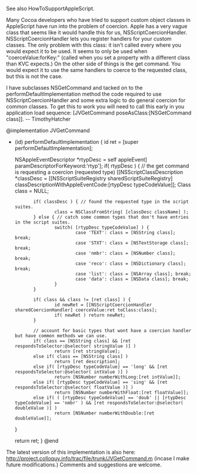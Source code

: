 

See also HowToSupportAppleScript. 

Many Cocoa developers who have tried to support custom object classes in AppleScript have run into the problem of coercion. Apple has a very vague class that seems like it would handle this for us, NSScriptCoercionHandler. NSScriptCoercionHandler lets you register handlers for your custom classes. The only problem with this class: it isn't called every where you would expect it to be used. It seems to only be used when "coerceValue:forKey:" (called when you set a property with a different class than KVC expects.) On the other side of things is the get command. You would expect it to use the same handlers to coerce to the requested class, but this is not the case.

I have subclasses NSGetCommand and tacked on to the performDefaultImplementation method the code required to use NSScriptCoercionHandler and some extra logic to do general coercion for common classes. To get this to work you will need to call this early in you application load sequence: [JVGetCommand poseAsClass:[NSGetCommand class]]. -- TimothyHatcher

    
   @implementation JVGetCommand
   - (id) performDefaultImplementation {
        id ret = [super performDefaultImplementation];

        NSAppleEventDescriptor *rtypDesc = self appleEvent] paramDescriptorForKeyword:'rtyp'];
        if( rtypDesc ) { // the get command is requesting a coercion (requested type) 
                [[NSScriptClassDescription *classDesc = [[NSScriptSuiteRegistry sharedScriptSuiteRegistry] classDescriptionWithAppleEventCode:[rtypDesc typeCodeValue]];
                Class class = NULL;

                if( classDesc ) { // found the requested type in the script suites.
                        class = NSClassFromString( [classDesc className] );
                } else { // catch some common types that don't have entries in the script suites.
                        switch( [rtypDesc typeCodeValue] ) {
                                case 'TEXT': class = [NSString class]; break;
                                case 'STXT': class = [NSTextStorage class]; break;
                                case 'nmbr': class = [NSNumber class]; break;
                                case 'reco': class = [NSDictionary class]; break;
                                case 'list': class = [NSArray class]; break;
                                case 'data': class = [NSData class]; break;
                        }
                }

                if( class && class != [ret class] ) {
                        id newRet = [[NSScriptCoercionHandler sharedCoercionHandler] coerceValue:ret toClass:class];
                        if( newRet ) return newRet;
                }

                // account for basic types that wont have a coercion handler but have common methods we can use.
                if( class == [NSString class] && [ret respondsToSelector:@selector( stringValue )] )
                        return [ret stringValue];
                else if( class == [NSString class] )
                        return [ret description];
                else if( [rtypDesc typeCodeValue] == 'long' && [ret respondsToSelector:@selector( intValue )] )
                        return [NSNumber numberWithLong:[ret intValue]];
                else if( [rtypDesc typeCodeValue] == 'sing' && [ret respondsToSelector:@selector( floatValue )] )
                        return [NSNumber numberWithFloat:[ret floatValue]];
                else if( ( [rtypDesc typeCodeValue] == 'doub' || [rtypDesc typeCodeValue] == 'nmbr' ) && [ret respondsToSelector:@selector( doubleValue )] )
                        return [NSNumber numberWithDouble:[ret doubleValue]];
        }

        return ret;
   }
   @end


The latest version of this implementation is also here: http://project.colloquy.info/trac/file/trunk/JVGetCommand.m (incase I make future modifications.) Comments and suggestions are welcome.
